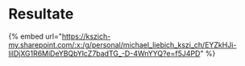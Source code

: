 # Resultate

{% embed url="https://kszich-my.sharepoint.com/:x:/g/personal/michael_liebich_kszi_ch/EYZkHJi-lilDjXG1R6MiDeYBQbYlcZ7badTG_-D-4WnYYQ?e=f5J4PD" %}
